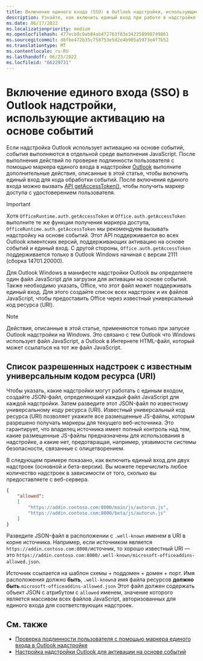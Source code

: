 ```yaml
---
title: Включение единого входа (SSO) в Outlook надстройки, использующие активацию на основе событий
description: Узнайте, как включить единый вход при работе в надстройке активации на основе событий.
ms.date: 06/17/2022
ms.localizationpriority: medium
ms.openlocfilehash: 477ecb8c0ab84ab472763f83e342258998749861
ms.sourcegitcommit: d8fbe472b35c758753e5d2e4b905a5973e4f7b52
ms.translationtype: MT
ms.contentlocale: ru-RU
ms.lasthandoff: 06/25/2022
ms.locfileid: "66229731"
---
```

# <a name="enable-single-sign-on-sso-in-outlook-add-ins-that-use-event-based-activation"></a>Включение единого входа (SSO) в Outlook надстройки, использующие активацию на основе событий

Если надстройка Outlook использует активацию на основе событий, события выполняются в отдельной среде выполнения JavaScript. После выполнения действий по проверке подлинности пользователя с помощью маркера единого входа в надстройке [Outlook](authenticate-a-user-with-an-sso-token.md) выполните дополнительные действия, описанные в этой статье, чтобы включить единый вход для кода обработки событий. После включения единого входа можно вызвать [API getAccessToken(),](/javascript/api/office-runtime/officeruntime.auth) чтобы получить маркер доступа с удостоверением пользователя.

> [!IMPORTANT]
> Хотя `OfficeRuntime.auth.getAccessToken` и `Office.auth.getAccessToken` выполните те же функции получения маркера доступа, `OfficeRuntime.auth.getAccessToken` мы рекомендуем вызывать надстройку на основе событий. Этот API поддерживается во всех Outlook клиентских версий, поддерживающих активацию на основе событий и единый вход. С другой стороны, `Office.auth.getAccessToken` поддерживается только в Outlook Windows начиная с версии 2111 (сборка 14701.20000).

Для Outlook Windows в манифесте надстройки Outlook вы определяете один файл JavaScript для загрузки для активации на основе событий. Также необходимо указать, Office, что этот файл может поддерживать единый вход. Для этого создайте список всех надстроек и их файлов JavaScript, чтобы предоставить Office через известный универсальный код ресурса (URI).

> [!NOTE]
> Действия, описанные в этой статье, применяются только при запуске Outlook надстройки на Windows. Это связано с тем Outlook что Windows использует файл JavaScript, а Outlook в Интернете HTML-файл, который может ссылаться на тот же файл JavaScript.

## <a name="list-allowed-add-ins-with-a-well-known-uri"></a>Список разрешенных надстроек с известным универсальным кодом ресурса (URI)

Чтобы указать, какие надстройки могут работать с единым входом, создайте JSON-файл, определяющий каждый файл JavaScript для каждой надстройки. Затем разведите этот JSON-файл по известному универсальному коду ресурса (URI). Известный универсальный код ресурса (URI) позволяет укажите все размещенные JS-файлы, которым разрешено получать маркеры для текущего веб-источника. Это гарантирует, что владелец источника имеет полный контроль над тем, какие размещенные JS-файлы предназначены для использования в надстройке, а какие нет, предотвращая, например, уязвимости системы безопасности, связанные с олицетворением.

В следующем примере показано, как включить единый вход для двух надстроек (основной и бета-версии). Вы можете перечислить любое количество надстроек в зависимости от того, сколько вы предоставляете с веб-сервера.

```json
{
    "allowed":
    [
        "https://addin.contoso.com:8000/main/js/autorun.js",
        "https://addin.contoso.com:8000/beta/js/autorun.js"
    ]
}
```

Разведите JSON-файл в расположении с `.well-known` именем в URI в корне источника. Например, если источником является `https://addin.contoso.com:8000/`источник, то хорошо известный URI — это `https://addin.contoso.com:8000/.well-known/microsoft-officeaddins-allowed.json`.

Источник ссылается на шаблон схемы + поддомен + домен + порт. Имя расположения должно **быть**, `.well-known`а имя файла ресурсов **должно быть**.`microsoft-officeaddins-allowed.json` Этот файл должен содержать объект JSON с атрибутом с `allowed` именем, значение которого является массивом всех файлов JavaScript, авторизованных для единого входа для соответствующих надстроек.

## <a name="see-also"></a>См. также

- [Проверка подлинности пользователя с помощью маркера единого входа в Outlook надстройке](authenticate-a-user-with-an-sso-token.md)
- [Настройка надстройки Outlook для активации на основе событий](autolaunch.md)
